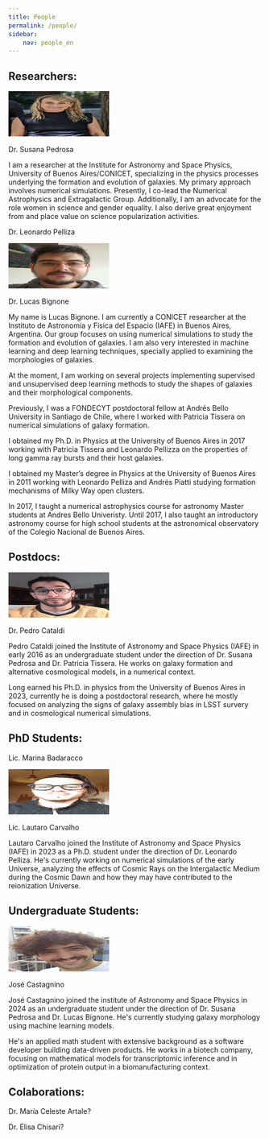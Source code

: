 ```yaml
---
title: People
permalink: /people/
sidebar:
    nav: people_en
---
```


##  Researchers:
<p align="left">
<img src="/assets/images/foto_Susana.jpg"  width="200" height="90">
</p>
Dr. Susana Pedrosa

I am a researcher at the Institute for Astronomy and Space Physics, University of Buenos Aires/CONICET, specializing in the physics processes underlying the formation and evolution of galaxies. My primary approach involves numerical simulations. Presently, I co-lead the Numerical Astrophysics and Extragalactic Group. Additionally, I am an advocate for the role women in science and gender equality. I also derive great enjoyment from and place value on science popularization activities.

Dr. Leonardo Pelliza


<p align="left">
<img src="/assets/images/foto_Lucas.jpg"  width="200" height="90">
</p>
Dr. Lucas Bignone
 
My name is Lucas Bignone. I am currently a CONICET researcher at the Instituto de Astronomía y Física del Espacio (IAFE) in Buenos Aires, Argentina. Our group focuses on using numerical simulations to study the formation and evolution of galaxies. I am also very interested in machine learning and deep learning techniques, specially applied to examining the morphologies of galaxies.

At the moment, I am working on several projects implementing supervised and unsupervised deep learning methods to study the shapes of galaxies and their morphological components.

Previously, I was a FONDECYT postdoctoral fellow at Andrés Bello University in Santiago de Chile, where I worked with Patricia Tissera on numerical simulations of galaxy formation.

I obtained my Ph.D. in Physics at the University of Buenos Aires in 2017 working with Patricia Tissera and Leonardo Pellizza on the properties of long gamma ray bursts and their host galaxies.

I obtained my Master’s degree in Physics at the University of Buenos Aires in 2011 working with Leonardo Pelliza and Andrés Piatti studying formation mechanisms of Milky Way open clusters.

In 2017, I taught a numerical astrophysics course for astronomy Master students at Andres Bello Univeristy. Until 2017, I also taught an introductory astronomy course for high school students at the astronomical observatory of the Colegio Nacional de Buenos Aires.

## Postdocs:
<p align="left">
<img src="/assets/images/foto_Cataldi.png"  width="200" height="90">
</p>
Dr. Pedro Cataldi 

Pedro Cataldi joined the Institute of Astronomy and Space Physics (IAFE) in early 2016 as an undergraduate student under the direction of Dr. Susana Pedrosa and Dr. Patricia Tissera. He works on galaxy formation and alternative cosmological models, in a numerical context. 

Long earned his Ph.D. in physics from the University of Buenos Aires in 2023, currently he is doing a postdoctoral research, where he mostly focused on analyzing the signs of galaxy assembly bias in LSST survery and in cosmological numerical simulations. 

## PhD Students: 
Lic. Marina Badaracco

<p align="left">
<img src="/assets/images/Lautaro.jpeg"  width="200" height="90">
</p>

Lic. Lautaro Carvalho

Lautaro Carvalho joined the Institute of Astronomy and Space Physics (IAFE) in 2023 as a Ph.D. student under the direction of Dr. Leonardo Pelliza. He's currently working on numerical simulations of the early Universe, analyzing the effects of Cosmic Rays on the Intergalactic Medium during the Cosmic Dawn and how they may have contributed to the reionization Universe.

## Undergraduate Students:

<p align="left">
<img src="/assets/images/Foto_Joe.jpeg"  width="200" height="90">
</p>

José Castagnino


José Castagnino joined the institute of Astronomy and Space Physics in 2024 as an undergraduate student under the direction of Dr. Susana Pedrosa and Dr. Lucas Bignone. He's currently studying galaxy morphology using machine learning models.

He's an applied math student with extensive background as a software developer building data-driven products. He works in a biotech company, focusing on mathematical models for transcriptomic inference and in optimization of protein output in a biomanufacturing context.


##   Colaborations:
Dr. María Celeste Artale?

Dr. Elisa Chisari?
